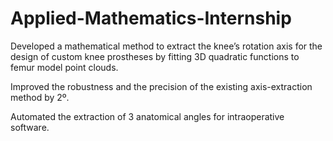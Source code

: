 # Applied-Mathematics-Internship

Developed a mathematical method to extract the knee’s rotation axis for the design of custom knee prostheses by fitting 3D quadratic functions to femur model point clouds. 

Improved the robustness and the precision of the existing axis-extraction method by 2º.

Automated the extraction of 3 anatomical angles for intraoperative software.



